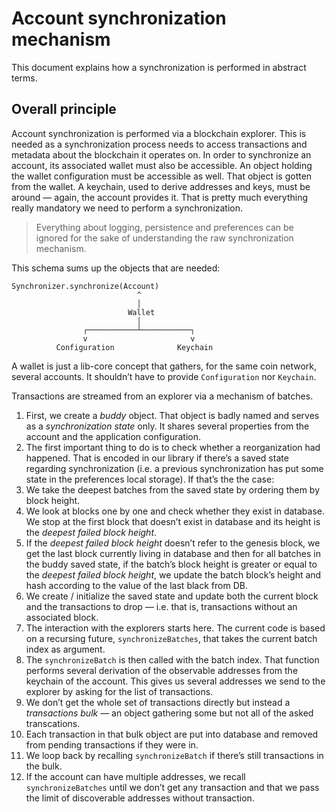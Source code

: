 # Account synchronization mechanism

This document explains how a synchronization is performed in abstract terms.

## Overall principle

Account synchronization is performed via a blockchain explorer. This is needed as a synchronization
process needs to access transactions and metadata about the blockchain it operates on. In order to
synchronize an account, its associated wallet must also be accessible. An object holding the
wallet configuration must be accessible as well. That object is gotten from the wallet. A keychain,
used to derive addresses and keys, must be around — again, the account provides it. That is pretty
much everything really mandatory we need to perform a synchronization.

> Everything about logging, persistence and preferences can be ignored for the sake of understanding
> the raw synchronization mechanism.

This schema sums up the objects that are needed:

```text
Synchronizer.synchronize(Account)
                            ^
                            │
                          Wallet
                            │
                ┌───────────┴───────────┐
                v                       v
          Configuration              Keychain
```

A wallet is just a lib-core concept that gathers, for the same coin network, several accounts. It
shouldn’t have to provide `Configuration` nor `Keychain`.

Transactions are streamed from an explorer via a mechanism of batches.

1. First, we create a _buddy_ object. That object is badly named and serves as a _synchronization
  state_ only. It shares several properties from the account and the application configuration.
2. The first important thing to do is to check whether a reorganization had happened. That is
  encoded in our library if there’s a saved state regarding synchronization (i.e. a previous
  synchronization has put some state in the preferences local storage). If that’s the the case:
  1. We take the deepest batches from the saved state by ordering them by block height.
  2. We look at blocks one by one and check whether they exist in database. We stop at the first
    block that doesn’t exist in database and its height is the _deepest failed block height_.
  3. If the _deepest failed block height_ doesn’t refer to the genesis block, we get the last block
    currently living in database and then for all batches in the buddy saved state, if the batch’s
    block height is greater or equal to the _deepest failed block height_, we update the batch
    block’s height and hash according to the value of the last black from DB.
3. We create / initialize the saved state and update both the current block and the transactions to
  drop — i.e. that is, transactions without an associated block.
4. The interaction with the explorers starts here. The current code is based on a recursing future,
  `synchronizeBatches`, that takes the current batch index as argument.
5. The `synchronizeBatch` is then called with the batch index. That function performs several
  derivation of the observable addresses from the keychain of the account. This gives us several
  addresses we send to the explorer by asking for the list of transactions.
  1. We don’t get the whole set of transactions directly but instead a _transactions bulk_ — an
    object gathering some but not all of the asked transcations.
  2. Each transaction in that bulk object are put into database and removed from pending
    transactions if they were in.
  3. We loop back by recalling `synchronizeBatch` if there’s still transactions in the bulk.
6. If the account can have multiple addresses, we recall `synchronizeBatches` until we don’t get
  any transaction and that we pass the limit of discoverable addresses without transaction.

[crypto assets repository]: https://github.com/LedgerHQ/crypto-assets/tree/master/coins
